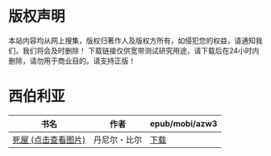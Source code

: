 # 版权声明

本站内容均从网上搜集，版权归著作人及版权方所有，如侵犯您的权益，请通知我们，我们将会及时删除！ 下载链接仅供宽带测试研究用途，请下载后在24小时内删除，请勿用于商业目的。请支持正版！

# 西伯利亚

| 书名 | 作者 | epub/mobi/azw3 |
| --- | --- | --- |
| [死屋 (点击查看图片)](https://www.dushupai.com/attachment/2024/06/06/c953cde213cd0087.jpg) | 丹尼尔・比尔 | [下载](https://url89.ctfile.com/f/31084289-1357033177-b3ac59?p=8866) |

